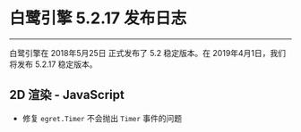 # 白鹭引擎 5.2.17 发布日志


---


白鹭引擎在 2018年5月25日 正式发布了 5.2 稳定版本。在 2019年4月1日，我们将发布 5.2.17 稳定版本。

## 2D 渲染 - JavaScript 
* 修复 `egret.Timer` 不会抛出 `Timer` 事件的问题

